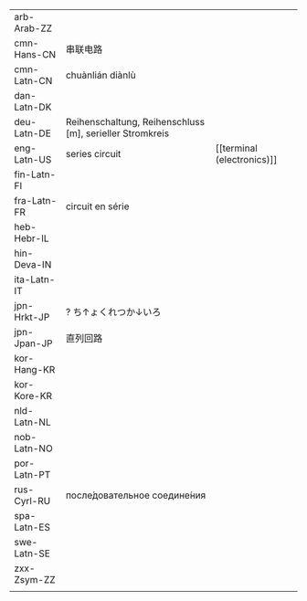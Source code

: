 | | | |
|-|-|-|
| arb-Arab-ZZ |  |  |
| cmn-Hans-CN | 串联电路 |  |
| cmn-Latn-CN | chuànlián diànlù |  |
| dan-Latn-DK |  |  |
| deu-Latn-DE | Reihenschaltung, Reihenschluss [m], serieller Stromkreis |  |
| eng-Latn-US | series circuit | [[terminal (electronics)]] |
| fin-Latn-FI |  |  |
| fra-Latn-FR | circuit en série |  |
| heb-Hebr-IL |  |  |
| hin-Deva-IN |  |  |
| ita-Latn-IT |  |  |
| jpn-Hrkt-JP | ? ち↑ょくれつか↓いろ |  |
| jpn-Jpan-JP | 直列回路 |  |
| kor-Hang-KR |  |  |
| kor-Kore-KR |  |  |
| nld-Latn-NL |  |  |
| nob-Latn-NO |  |  |
| por-Latn-PT |  |  |
| rus-Cyrl-RU | после́довательное соедине́ния |  |
| spa-Latn-ES |  |  |
| swe-Latn-SE |  |  |
| zxx-Zsym-ZZ |  |  |
|  |  |  |
